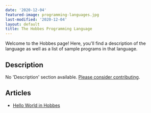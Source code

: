 ```yaml
---
date: '2020-12-04'
featured-image: programming-languages.jpg
last-modified: '2020-12-04'
layout: default
title: The Hobbes Programming Language
---
```


Welcome to the Hobbes page! Here, you'll find a description of the language as well as a list of sample programs in that language.

## Description

No 'Description' section available. [Please consider contributing](https://github.com/TheRenegadeCoder/sample-programs-website).

## Articles

- [Hello World in Hobbes](https://sampleprograms.io/projects/hello-world/hobbes)